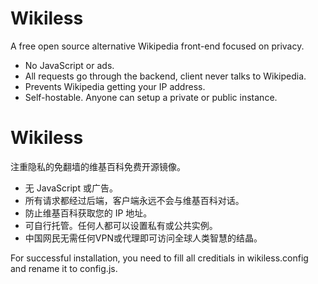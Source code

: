 # Wikiless
A free open source alternative Wikipedia front-end focused on privacy.
* No JavaScript or ads.
* All requests go through the backend, client never talks to Wikipedia.
* Prevents Wikipedia getting your IP address.
* Self-hostable. Anyone can setup a private or public instance.

# Wikiless
注重隐私的免翻墙的维基百科免费开源镜像。
* 无 JavaScript 或广告。
* 所有请求都经过后端，客户端永远不会与维基百科对话。
* 防止维基百科获取您的 IP 地址。
* 可自行托管。任何人都可以设置私有或公共实例。
* 中国网民无需任何VPN或代理即可访问全球人类智慧的结晶。

For successful installation, you need to fill all creditials in wikiless.config and rename it to config.js.
